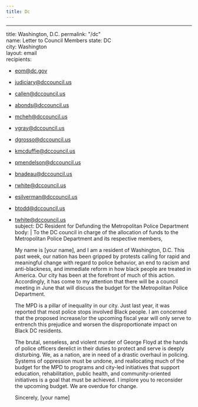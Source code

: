 ```yaml
---
title: Dc
---
```


---
title: Washington, D.C.
permalink: "/dc"	
name: Letter to Council Members	
state: DC	
city: Washington	
layout: email	
recipients:	
- eom@dc.gov	
- judiciary@dccouncil.us	
- callen@dccouncil.us	
- abonds@dccouncil.us	
- mcheh@dccouncil.us	
- vgray@dccouncil.us	
- dgrosso@dccouncil.us	
- kmcduffie@dccouncil.us	
- pmendelson@dccouncil.us	
- bnadeau@dccouncil.us	
- rwhite@dccouncil.us	
- esilverman@dccouncil.us	
- btodd@dccouncil.us	
- twhite@dccouncil.us	
subject: DC Resident for Defunding the Metropolitan Police Department	
body: |	
  To the DC council in charge of the allocation of funds to the Metropolitan Police Department and its respective members, 	
  
  My name is [your name], and I am a resident of Washington, D.C. This past week, our nation has been gripped by protests calling for rapid and meaningful change with regard to police behavior, an end to racism and anti-blackness, and immediate reform in how black people are treated in America. Our city has been at the forefront of much of this action. Accordingly, it has come to my attention that there will be a council meeting in June that will discuss the budget for the Metropolitan Police Department. 	

  The MPD is a pillar of inequality in our city. Just last year, it was reported that most police stops involved Black people. I am concerned that the proposed increase/or the upcoming fiscal year will only serve to entrench this prejudice and worsen the disproportionate impact on Black DC residents. 	

  The brutal, senseless, and violent murder of George Floyd at the hands of police officers derelict in their duties to protect and serve is deeply disturbing. We, as a nation, are in need of a drastic overhaul in policing. Systems of oppression must be undone, and reallocating much of the budget for the MPD to programs and city-led initiatives that support education, rehabilitation, public health, and community-oriented initiatives is a goal that must be achieved. I implore you to reconsider the upcoming budget. We are overdue for change.
  
  Sincerely,
  [your name]


